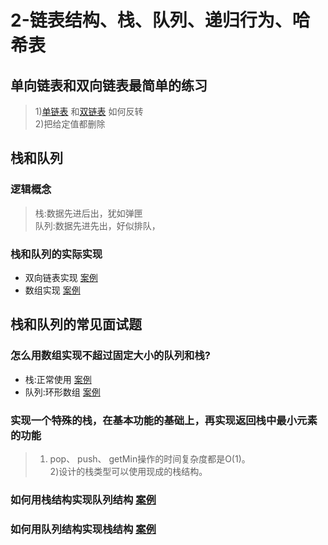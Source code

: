 # 2-链表结构、栈、队列、递归行为、哈希表

## 单向链表和双向链表最简单的练习
>1)[单链表](https://github.com/fimi2008/algorithm-every-day/blob/master/src/main/java/top/lionxxw/learn/algorithm/lesson/day02/Node.java)
>和[双链表](https://github.com/fimi2008/algorithm-every-day/blob/master/src/main/java/top/lionxxw/learn/algorithm/lesson/day02/DoubleNode.java)
>如何反转<br>
 2)把给定值都删除

## 栈和队列
### 逻辑概念
>栈:数据先进后出，犹如弹匣<br>
 队列:数据先进先出，好似排队，

### 栈和队列的实际实现
* 双向链表实现 [案例](https://github.com/fimi2008/algorithm-every-day/blob/master/src/main/java/top/lionxxw/learn/algorithm/lesson/day02/DoubleEndsQueue.java)
* 数组实现 [案例](https://github.com/fimi2008/algorithm-every-day/blob/master/src/main/java/top/lionxxw/learn/algorithm/lesson/day02/RingArray.java)

## 栈和队列的常见面试题
### 怎么用数组实现不超过固定大小的队列和栈?
   * 栈:正常使用 [案例](https://github.com/fimi2008/algorithm-every-day/blob/master/src/main/java/top/lionxxw/learn/algorithm/lesson/day02/RingArray.java)
   * 队列:环形数组 [案例](https://github.com/fimi2008/algorithm-every-day/blob/master/src/main/java/top/lionxxw/learn/algorithm/lesson/day02/RingArray.java)

### 实现一个特殊的栈，在基本功能的基础上，再实现返回栈中最小元素的功能
> 1) pop、 push、 getMin操作的时间复杂度都是O(1)。<br>
> 2)设计的栈类型可以使用现成的栈结构。

### 如何用栈结构实现队列结构 [案例](https://github.com/fimi2008/algorithm-every-day/blob/master/src/main/java/top/lionxxw/learn/algorithm/lesson/day02/StackImplementQueue.java)
### 如何用队列结构实现栈结构 [案例](https://github.com/fimi2008/algorithm-every-day/blob/master/src/main/java/top/lionxxw/learn/algorithm/lesson/day02/QueueImplementStack.java)
